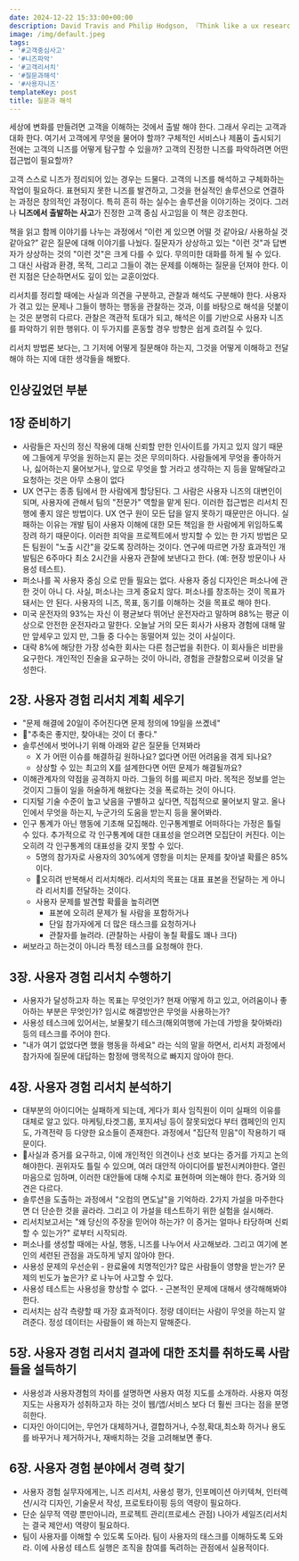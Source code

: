```yaml
---
date: 2024-12-22 15:33:00+00:00
description: David Travis and Philip Hodgson, 『Think like a ux researcher』를 읽고
image: /img/default.jpeg
tags:
- '#고객중심사고'
- '#니즈파악'
- '#고객리서치'
- '#질문과해석'
- '#사용자니즈'
templateKey: post
title: 질문과 해석
---
```


세상에 변화를 만들려면 고객을 이해하는 것에서 출발 해야 한다. 그래서 우리는 고객과 대화 한다. 여기서 고객에게 무엇을 물어야 할까? 구체적인 서비스나 제품이 출시되기 전에는 고객의 니즈를 어떻게 탐구할 수 있을까? 고객의 진정한 니즈를 파악하려면 어떤 접근법이 필요할까? 

고객 스스로 니즈가 정리되어 있는 경우는 드물다. 고객의 니즈를 해석하고 구체화하는 작업이 필요하다. 표현되지 못한 니즈를 발견하고, 그것을 현실적인 솔루션으로 연결하는 과정은 창의적인 과정이다. 특히 흔히 하는 실수는 솔루션을 이야기하는 것이다. 그러나 **니즈에서 출발하는 사고**가 진정한 고객 중심 사고임을 이 책은 강조한다.

책을 읽고 함께 이야기를 나누는 과정에서  “이런 게 있으면 어떨 것 같아요/ 사용하실 것 같아요?” 같은 질문에 대해 이야기를 나눴다. 질문자가 상상하고 있는 "이런 것"과  답변자가 상상하는 것의 "이런 것"은 크게 다를 수 있다. 무의미한 대화를 하게 될 수 있다. 그 대신 사람과 환경, 목적, 그리고 그들이 겪는 문제를 이해하는 질문을 던져야 한다. 이런 지점은 단순하면서도 깊이 있는 교훈이었다.

리서치를 정리할 때에는 사실과 의견을 구분하고, 관찰과 해석도 구분해야 한다. 사용자가 겪고 있는 문제나 그들이 행하는 행동을 관찰하는 것과, 이를 바탕으로 해석을 덧붙이는 것은 분명히 다르다. 관찰은 객관적 토대가 되고, 해석은 이를 기반으로 사용자 니즈를 파악하기 위한 행위다. 이 두가지를 혼동할 경우 방향은 쉽게 흐려질 수 있다.

리서치 방법론 보다는, 그 기저에 어떻게 질문해야 하는지, 그것을 어떻게 이해하고 전달해야 하는 지에 대한 생각들을 해봤다.



## 인상깊었던 부분

## 1장 준비하기
- 사람들은 자신의 정신 작용에 대해 신뢰할 만한 인사이트를 가지고 있지 않기 때문에 그들에게 무엇을 원하는지 묻는 것은 무의미하다. 사람들에게 무엇을 좋아하거나, 싫어하는지 물어보거나, 앞으로 무엇을 할 거라고 생각하는 지 등을 말해달라고 요청하는 것은 아무 소용이 없다
- UX 연구는 종종 팀에서 한 사람에게 할당된다. 그 사람은 사용자 니즈의 대변인이 되며, 사용자에 관해서 팀의 "전문가" 역할을 맡게 된다. 이러한 접근법은 리서치 진행에 좋지 않은 방법이다. UX 연구 원이 모든 답을 알지 못하기 때문만은 아니다. 실패하는 이유는 개발 팀이 사용자 이해에 대한 모든 책임을 한 사람에게 위임하도록 장려 하기 때문이다. 이러한 죄악을 프로젝트에서 방지할 수 있는 한 가지 방법은 모든 팀원이 "노출 시간"을 갖도록 장려하는 것이다. 연구에 따르면 가장 효과적인 개발팀은 6주마다 최소 2시간을 사용자 관찰에 보낸다고 한다. (예: 현장 방문이나 사용성 테스트).
- 퍼소나를 꼭 사용자 중심 으로 만들 필요는 없다. 사용자 중심 디자인은 퍼소나에 관한 것이 아니 다. 사실, 퍼소나는 크게 중요치 않다. 퍼소나를 창조하는 것이 목표가 돼서는 안 된다. 사용자의 니즈, 목표, 동기를 이해하는 것을 목표로 해야 한다.
- 미국 운전자의 93%는 자신 이 평균보다 뛰어난 운전자라고 말하며 88%는 평균 이상으로 안전한 운전자라고 말한다. 오늘날 거의 모든 회사가 사용자 경험에 대해 말만 앞세우고 있지 만, 그들 중 다수는 동떨어져 있는 것이 사실이다.
- 대략 8%에 해당한 가장 성숙한 회사는 다른 첨근법을 취한다. 이 회사들은 비판을 요구한다. 개인적인 진술을 요구하는 것이 아니라, 경험을 관찰함으로써 이것을 달성한다.

## 2장. 사용자 경험 리서치 계획 세우기
- "문제 해결에 20일이 주어진다면 문제 정의에 19일을 쓰곘네"
- "추축은 좋지만, 찾아내는 것이 더 좋다."
- 솔루션에서 벗어나기 위해 아래와 같은 질문들 던져봐라
	- X 가 어떤 이슈를 해결하길 원하나요? 없다면 어떤 어려움을 겪게 되나요?
	- 상상할 수 있는 최고의  X를 설계한다면 어떤 문제가 해결될까요?
- 이해관계자의 약점을 공격하지 마라. 그들의 허를 찌르지 마라. 목적은 정보를 얻는 것이지 그들이 일을 허술하게 해왔다는 것을 폭로하는 것이 아니다.
- 디지털 기술 수준이 높고 낮음을 구별하고 싶다면, 직접적으로 물어보지 말고. 올나인에서 무엇을 하는지, 누군가의 도움을 받는지 등을 물어봐라.
- 인구 통계가 아닌 행동에 기초해 모집해라. 인구통계별로 어떠하다는 가정은 틀릴 수 있다. 추가적으로 각 인구통계에 대한 대표성을 얻으려면 모집단이 커진다. 이는 오히려 각 인구통계의 대표성을 갖지 못할 수 있다.  
	- 5명의 참가자로 사용자의 30%에게 영항을 미치는 문제를 찾아낼 확률은 85%이다.
	- 오히려 반복해서 리서치해라. 리서치의 목표는 대표 표본을 전달하는 게 아니라 리서치를 전달하는 것이다.
	- 사용자 문제를 발견할 확률을 높히려면
		- 표본에 오히려 문제가 될 사람을 포함하거나
		- 단일 참가자에게 더 많은 태스크를 요청하거나
		- 관찰자를 늘려라. (관찰하는 사람이 놓칠 확률도 꽤나 크다)
- 써보라고 하는것이 아니라 특정 테스크를 요청해야 한다.

## 3장. 사용자 경험 리서치 수행하기

- 사용자가 달성하고자 하는 목표는 무엇인가? 현재 어떻게 하고 있고, 어려움이나 좋아하는 부분은 무엇인가? 임시로 해결방안은 무엇을 사용하는가?
- 사용성 테스크에 있어서는, 보물찾기 테스크(해외여행에 가는데 가방을 찾아봐라) 등의 테스크를 주어야 한다.
- "내가 여기 없었다면 했을 행동을 하세요" 라는 식의 말을 하면서, 리서치 과정에서 참가자에 질문에 대답하는 함정에 맹목적으로 빠지지 않아야 한다.

## 4장. 사용자 경험 리서치 분석하기

- 대부분의 아이디어는 실패하게 되는데, 게다가 회사 임직원이 이미 실패의 이유를 대체로 알고 있다. 마케팅,타겟그룹, 포지셔닝 등이 잘못되었다 부터 캠페인의 인지도, 가격전략 등 다양한 요소들이 존재한다. 과정에서 "집단적 믿음"이 작용하기 때문이다.
- 사실과 증거를 요구하고, 이에 개인적인 의견이나 선호 보다는 증거를 가지고 논의해야한다. 권위자도 틀릴 수 있으며, 여러 대안적 아이디어를 발전시켜야한다. 열린 마음으로 임하며, 이러한 대안들에 대해 수치로 표현하며 의논해야 한다. 증거와 의견은 다르다.
- 솔루션을 도출하는 과정에서 "오컴의 면도날"을 기억하라. 2가지 가설을 마주한다면 더 단순한 것을 골라라. 그리고 이 가설을 테스트하기 위한 실험을 실시해라.
- 리서치보고서는 "왜 당신의 주장을 믿어야 하는가? 이 증거는 얼마나 타당하며 신뢰할 수 있는가?" 로부터 시작되라.
- 퍼소나를 생성할 때에는 사실, 행동, 니즈를 나누어서 사고해보라. 그리고 여기에 본인의 세련된 관점을 과도하게 넣지 않아야 한다.
- 사용성 문제의 우선순위 - 완료율에 치명적인가? 많은 사람들이 영향을 받는가? 문제의 빈도가 높은가? 로 나누어 사고할 수 있다.
- 사용성 테스트는 사용성을 향상할 수 없다. - 근본적인 문제에 대해서 생각해해봐야 한다.
- 리서치는 삼각 측량할 때 가장 효과적이다. 정량 데이터는 사람이 무엇을 하는지 알려준다. 정성 데이터는 사람들이 왜 하는지 말해준다.

## 5장. 사용자 경험 리서치 결과에 대한 조치를 취하도록 사람들을 설득하기

- 사용성과 사용자경험의 차이를 설명하면 사용자 여정 지도를 소개하라. 사용자 여정 지도는 사용자가 성취하고자 하는 것이 웹/앱/서비스 보다 더 훨씬 크다는 점을 분명히한다.
- 디자인 아이디어는, 무언가 대체하거나, 결합하거나, 수정,확대,최소화 하거나 용도를 바꾸거나 제거하거나, 재배치하는 것을 고려해보면 좋다.

## 6장. 사용자 경험 분야에서 경력 찾기
- 사용자 경험 실무자에게는, 니즈 리서치, 사용성 평가, 인포메이션 아키텍쳐, 인터렉션/시각 디자인, 기술문서 작성, 프로토타이핑 등의 역량이 필요하다.
- 단순 실무적 역량 뿐만아니라, 프로젝트 관리(프로세스 관점) 나아가 세일즈(리서치는 결국 제안서) 역량이 필요하다.
- 팀이 사용자를 이해할 수 있도록 도아라. 팀이 사용자의 태스크를 이해하도록 도와라. 이에 사용성 테스트 실행은 조직을 참여를 독려하는 관점에서 실용적이다.